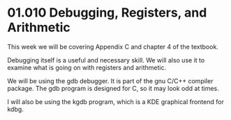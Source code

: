 # 01.010 Debugging, Registers, and Arithmetic

This week we will be covering Appendix C and chapter 4 of the textbook. 

Debugging itself is a useful and necessary skill.  We will also use it to examine what is going on with registers and arithmetic.

We will be using the gdb debugger.  It is part of the gnu C/C++ compiler package.  The gdb program is designed for C, so it may look odd at times.

I will also be using the kgdb program, which is a KDE graphical frontend for kdbg.
